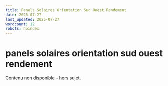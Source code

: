 ```yaml
---
title: Panels Solaires Orientation Sud Ouest Rendement
date: 2025-07-27
last_updated: 2025-07-27
wordcount: 12
robots: noindex
---
```


# panels solaires orientation sud ouest rendement

Contenu non disponible – hors sujet.